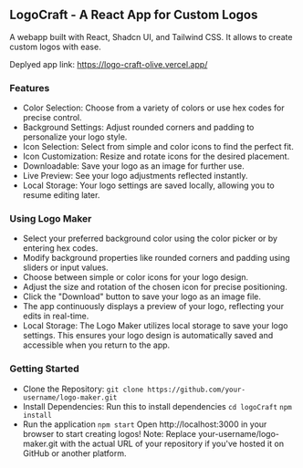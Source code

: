 ## LogoCraft - A React App for Custom Logos
A webapp built with React, Shadcn UI, and Tailwind CSS. It allows to create custom logos with ease.

Deplyed app link: https://logo-craft-olive.vercel.app/
### Features

- Color Selection: Choose from a variety of colors or use hex codes for precise control.
- Background Settings: Adjust rounded corners and padding to personalize your logo style.
- Icon Selection: Select from simple and color icons to find the perfect fit.
- Icon Customization: Resize and rotate icons for the desired placement.
- Downloadable: Save your logo as an image for further use.
- Live Preview: See your logo adjustments reflected instantly.
- Local Storage: Your logo settings are saved locally, allowing you to resume editing later.

### Using Logo Maker

- Select your preferred background color using the color picker or by entering hex codes.
- Modify background properties like rounded corners and padding using sliders or input values.
- Choose between simple or color icons for your logo design.
- Adjust the size and rotation of the chosen icon for precise positioning.
- Click the "Download" button to save your logo as an image file.
- The app continuously displays a preview of your logo, reflecting your edits in real-time.
- Local Storage: The Logo Maker utilizes local storage to save your logo settings. This ensures your logo design is automatically saved and accessible when you return to the app.


### Getting Started
- Clone the Repository:
```git clone https://github.com/your-username/logo-maker.git```
- Install Dependencies: Run this to install dependencies
```cd logoCraft```
```npm install```
- Run the application
```npm start```
Open http://localhost:3000 in your browser to start creating logos!
Note: Replace your-username/logo-maker.git with the actual URL of your repository if you've hosted it on GitHub or another platform.
